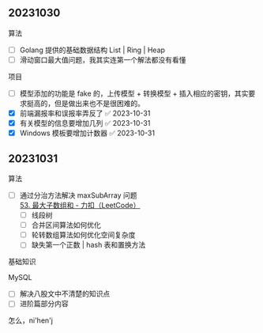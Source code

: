 ## 20231030

算法

- [ ] Golang 提供的基础数据结构 List | Ring | Heap
- [ ] 滑动窗口最大值问题，我其实连第一个解法都没有看懂

项目

- [ ] 模型添加的功能是 fake 的，上传模型 + 转换模型 + 插入相应的密钥，其实要求挺高的，但是做出来也不是很困难的。
- [x] 前端漏报率和误报率弄反了 ✅ 2023-10-31
- [x] 有关模型的信息要增加几列 ✅ 2023-10-31
- [x] Windows 模板要增加计数器 ✅ 2023-10-31

## 20231031

算法

- [ ] 通过分治方法解决 maxSubArray 问题 [53. 最大子数组和 - 力扣（LeetCode）](https://leetcode.cn/problems/maximum-subarray/solutions/228009/zui-da-zi-xu-he-by-leetcode-solution/?envType=study-plan-v2&envId=top-100-liked)
	- [ ] 线段树
	- [ ] 合并区间算法如何优化
	- [ ] 轮转数组算法如何优化空间复杂度
	- [ ] 缺失第一个正数 | hash 表和置换方法

基础知识

MySQL

- [ ] 解决八股文中不清楚的知识点
- [ ] 进阶篇部分内容

怎么，ni'hen'j
